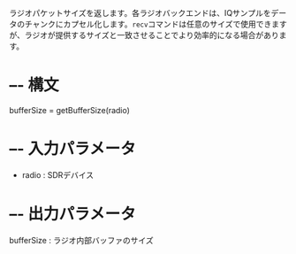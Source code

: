 ラジオパケットサイズを返します。各ラジオバックエンドは、IQサンプルをデータのチャンクにカプセル化します。`recv`コマンドは任意のサイズで使用できますが、ラジオが提供するサイズと一致させることでより効率的になる場合があります。

# –- 構文

bufferSize = getBufferSize(radio) 

# –- 入力パラメータ

  * radio	  : SDRデバイス

# –- 出力パラメータ

bufferSize : ラジオ内部バッファのサイズ 
